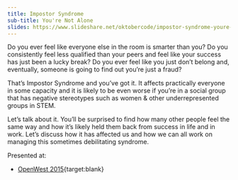 ```yaml
---
title: Impostor Syndrome
sub-title: You're Not Alone
slides: https://www.slideshare.net/oktobercode/impostor-syndrome-youre-not-alone-focus-group-for-openwest-2015
---
```


Do you ever feel like everyone else in the room is smarter than you? Do you consistently feel less qualified than your peers and feel like your success has just been a lucky break? Do you ever feel like you just don’t belong and, eventually, someone is going to find out you’re just a fraud? 

That’s Impostor Syndrome and you’ve got it. It affects practically everyone in some capacity and it is likely to be even worse if you’re in a social group that has negative stereotypes such as women & other underrepresented groups in STEM. 

Let’s talk about it. You’ll be surprised to find how many other people feel the same way and how it’s likely held them back from success in life and in work. Let’s discuss how it has affected us and how we can all work on managing this sometimes debilitating syndrome.

Presented at:

- [OpenWest 2015](https://www.youtube.com/watch?v=akAeIYdCN7s){target:blank}
